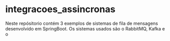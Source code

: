 # integracoes_assincronas
Neste repósitorio contém 3 exemplos de sistemas de fila de mensagens desenvolvido em SpringBoot. Os sistemas usados são o RabbitMQ, Kafka e o 
